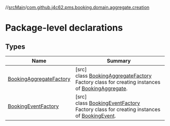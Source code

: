 //[srcMain](../../index.md)/[com.github.j4c62.pms.booking.domain.aggregate.creation](index.md)

# Package-level declarations

## Types

| Name                                                           | Summary                                                                                                                                                                                                                    |
|----------------------------------------------------------------|----------------------------------------------------------------------------------------------------------------------------------------------------------------------------------------------------------------------------|
| [BookingAggregateFactory](-booking-aggregate-factory/index.md) | [src]<br>class [BookingAggregateFactory](-booking-aggregate-factory/index.md)<br>Factory class for creating instances of [BookingAggregate](../com.github.j4c62.pms.booking.domain.aggregate/-booking-aggregate/index.md). |
| [BookingEventFactory](-booking-event-factory/index.md)         | [src]<br>class [BookingEventFactory](-booking-event-factory/index.md)<br>Factory class for creating instances of [BookingEvent](../com.github.j4c62.pms.booking.domain.aggregate.event/-booking-event/index.md).           |